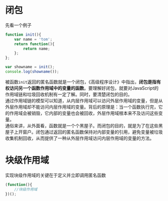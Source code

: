 # 闭包
先看一个例子
```javascript
function init(){
    var name = 'tom';
    return function(){
        return name;
    };
};

var showname = init();
console.log(showname());
```
被函数`init`返回的匿名函数就是一个闭包，《高级程序设计》中指出，**闭包是指有权访问另一个函数作用域中的变量的函数**。要理解好闭包，就要对JavaScript的
作用域链和垃圾回收机制有一定了解。同时，要清楚闭包的目的。    
通过作用域链的模型可以知道，从内层作用域可以访问外层作用域的变量，但是从外层作用域却不能访问内层作用域的变量。背后的原理是：当一个函数执行完，它的作用域会被销毁，它内部的变量也会被回收，外层作用域根本来不及访问这些变量。  
通俗来讲，从外面看，函数就是一个个黑屋子。而闭包的目的，就是为了在这些黑屋子上开窗户。闭包通过返回的匿名函数保持对内部变量的引用，避免变量被垃圾收集机制回收，从而提供了一种从外层作用域访问内层作用域的变量的方法。
# 块级作用域
实现块级作用域的关键在于定义并立即调用匿名函数
```javascript
(function(){
    //块级作用域
})();
```
